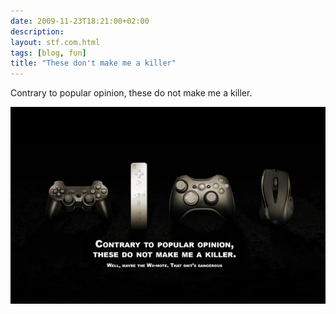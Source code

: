 ```yaml
---
date: 2009-11-23T18:21:00+02:00
description:
layout: stf.com.html
tags: [blog, fun]
title: "These don't make me a killer"
---
```


Contrary to popular opinion, these do not make me a killer.

[![Image](/assets/posts/2009-11-23-these-dont-make-me-a-killer/5728473628952639_l.jpg)](http://s3-llnw-screenshots.wegame.com/10-5728473628952639/5728473628952639_l.jpg)
